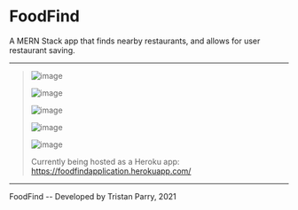 # FoodFind
A MERN Stack app that finds nearby restaurants, and allows for user restaurant saving.

----------------------------------------------------------------------------------------------------------------------------------
>
> ![image](https://user-images.githubusercontent.com/64918749/126884631-05356411-fb61-4449-85f8-d3f6df86ed96.png)
> 
> ![image](https://user-images.githubusercontent.com/64918749/126884651-a8463476-ab88-4680-99fe-65e9a2a596a7.png)
> 
> ![image](https://user-images.githubusercontent.com/64918749/126884661-bded14a8-2c31-472c-8b5a-20973cdc5a15.png)
> 
> ![image](https://user-images.githubusercontent.com/64918749/126884717-0e4c468d-b4b0-49d4-8e8c-0e71ff90b7d4.png)
> 
> ![image](https://user-images.githubusercontent.com/64918749/126884723-ba6d05c0-f856-4c90-89c3-557de5aa22ab.png)
> 
> Currently being hosted as a Heroku app:
> https://foodfindapplication.herokuapp.com/
>
----------------------------------------------------------------------------------------------------------------------------------

FoodFind -- Developed by Tristan Parry, 2021
